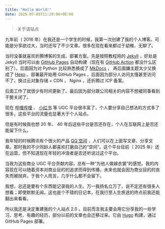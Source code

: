 ```yaml
---
title: "Hello World!"
date: 2025-07-05T11:29:00+08:00
---
```


> 关于该站点

九年前（ 2016 年）在我还是一个学生的时候，我第一次创建了我的个人博客。可能是分享欲过大，当时还写了不少文章。很多在现在看来都过于幼稚、无聊了。

当时没事就喜欢折腾博客的生成、部署方案。先是按照教程用的 [Jekyll](https://jekyllrb.com/) ，好处是 Jekyll 当时可以由 [GitHub Pages](https://pages.github.com/)
自动构建（现在有 [GitHub Action](https://github.com/features/actions) 都没什么区别了）。后面因为对 Python 比较熟悉换成了 [MkDocs](https://www.mkdocs.org/) ，
再后面嫌主题太少又换成了 [Hexo](https://hexo.io/zh-cn/) 。部署最开始用 GitHub Pages ，后面因为部分人访问太慢甚至访问不了，换过云对象存储 + CDN ， Nginx ，还折腾过 ICP 备案。

后面工作了就很少有时间更新了。最后因为部分跟公司相关的内容不想被同事看到干脆关闭了。

现在 [哔哩哔哩](https://www.bilibili.com/) 、 [小红书](https://www.xiaohongshu.com/) 等 UGC 平台很丰富了，个人要分享自己想法的方式多了很多，这些平台的流量也显著大于个人站点。

但是有时候我也想 20 年、 40 年后这些平台是否还存在，个人在互联网上是否还能留下什么。

我年轻的时候腾讯有个很火的产品 [QQ 空间](https://qzone.qq.com/) ，人们可以在上面写文章、分享文章。那时我的不少同龄人都喜欢打磨自己的“空间”。这个平台目前（ 2025 年）还在运营，但不知道现在年轻的冲浪者是否还听说过这个平台。

当我为这些商业 UGC 平台贡献内容，总有一种“为他人做嫁衣裳”的感觉。我的内容现在可以随着资本对商业目的的追求而得到传播，未来也就会因为商业目的的丧失而被抛弃。于我个人而言，几乎什么都不会留下。

我想，总还是要有个东西能记录我的人生。万一我扬名立万了，说不定还有很多人想看；即使默默无闻，这也是个不错的日记本，在我行至人生旅途的终点前我还能翻出来看看。

所以我还是决定重建我的个人站点 2.0 。目前而言我主要会用它分享我的一些学习、思考、有趣的经历，部分以前的文章也会迁移过来。它由 [Hugo](https://gohugo.io/) 构建，通过 GitHub Pages 部署。
